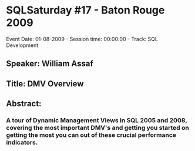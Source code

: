 # SQLSaturday #17 - Baton Rouge 2009
Event Date: 01-08-2009 - Session time: 00:00:00 - Track: SQL Development
## Speaker: William Assaf
## Title: DMV Overview 
## Abstract:
### A tour of Dynamic Management Views in SQL 2005 and 2008, covering the most important DMV's and getting you started on getting the most you can out of these crucial performance indicators.
